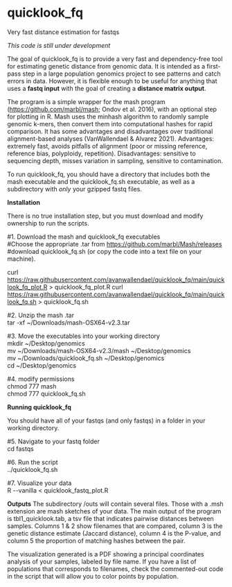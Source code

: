 # quicklook_fq
Very fast distance estimation for fastqs

*This code is still under development*

The goal of quicklook_fq is to provide a very fast and dependency-free tool for estimating genetic distance from genomic data. It is intended as a first-pass step in a large population genomics project to see patterns and catch errors in data. However, it is flexible enough to be useful for anything that uses a **fastq input** with the goal of creating a **distance matrix output**. 

The program is a simple wrapper for the mash program (https://github.com/marbl/mash; Ondov et al. 2016), with an optional step for plotting in R. Mash uses the minhash algorithm to randomly sample genomic k-mers, then convert them into computational hashes for rapid comparison. It has some advantages and disadvantages over traditional alignment-based analyses (VanWallendael & Alvarez 2021). Advantages: extremely fast, avoids pitfalls of alignment (poor or missing reference, reference bias, polyploidy, repetition). Disadvantages: sensitive to sequencing depth, misses variation in sampling, sensitive to contamination.

To run quicklook_fq, you should have a directory that includes both the mash executable and the quicklook_fq.sh executable, as well as a subdirectory with *only* your gzipped fastq files. 

**Installation**

There is no true installation step, but you must download and modify ownership to run the scripts. 

#1. Download the mash and quicklook_fq executables  
#Choose the appropriate .tar from https://github.com/marbl/Mash/releases  
#download quicklook_fq.sh (or copy the code into a text file on your machine).

curl https://raw.githubusercontent.com/avanwallendael/quicklook_fq/main/quicklook_fq_plot.R > quicklook_fq_plot.R
curl https://raw.githubusercontent.com/avanwallendael/quicklook_fq/main/quicklook_fq.sh > quicklook_fq.sh

#2. Unzip the mash .tar  
tar -xf ~/Downloads/mash-OSX64-v2.3.tar  

#3. Move the executables into your working directory  
mkdir ~/Desktop/genomics  
mv ~/Downloads/mash-OSX64-v2.3/mash ~/Desktop/genomics  
mv ~/Downloads/quicklook_fq.sh ~/Desktop/genomics  
cd ~/Desktop/genomics  

#4. modify permissions  
chmod 777 mash  
chmod 777 quicklook_fq.sh  

**Running quicklook_fq**

You should have all of your fastqs (and only fastqs) in a folder in your working directory.

#5. Navigate to your fastq folder  
cd fastqs

#6. Run the script  
../quicklook_fq.sh

#7. Visualize your data  
R --vanilla < quicklook_fastq_plot.R

**Outputs**
The subdirectory /outs will contain several files. Those with a .msh extension are mash sketches of your data. The main output of the program is tbl1_quicklook.tab, a tsv file that indicates pairwise distances between samples. Columns 1 & 2 show filenames that are compared, column 3 is the genetic distance estimate (Jaccard distance), column 4 is the P-value, and column 5 the proportion of matching hashes between the pair.  

The visualization generated is a PDF showing a principal coordinates analysis of your samples, labeled by file name. If you have a list of populations that corresponds to filenames, check the commented-out code in the script that will allow you to color points by population. 
